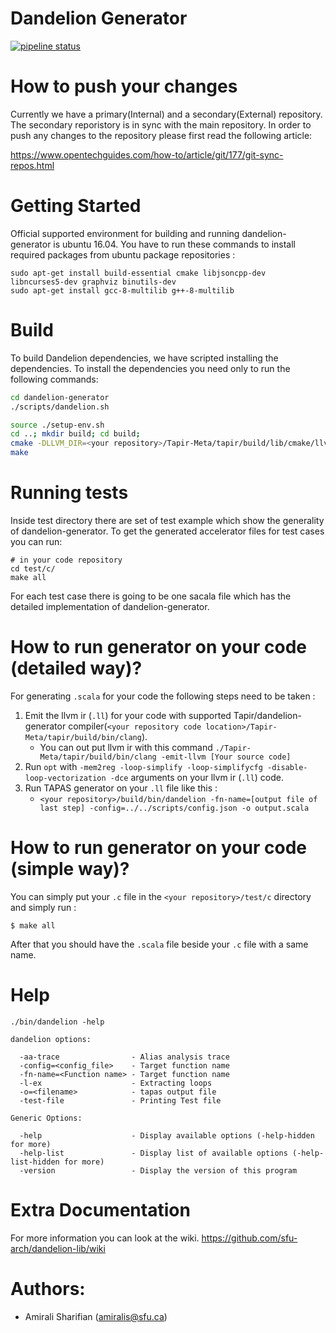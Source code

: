 # Dandelion Generator


[![pipeline status](https://csil-git1.cs.surrey.sfu.ca/Dandelion/dandelion-generator/badges/master/pipeline.svg)](https://csil-git1.cs.surrey.sfu.ca/Dandelion/dandelion-generator/commits/master)

How to push your changes
========================

Currently we have a primary(Internal) and a secondary(External) repository. The secondary reporistory is in sync with the main repository. In order to push any changes to the repository please first read the following article:

https://www.opentechguides.com/how-to/article/git/177/git-sync-repos.html


Getting Started
=======
Official supported environment for building and running dandelion-generator is ubuntu 16.04. You have to run these commands to install required packages from ubuntu package repositories :
```
sudo apt-get install build-essential cmake libjsoncpp-dev  libncurses5-dev graphviz binutils-dev
sudo apt-get install gcc-8-multilib g++-8-multilib
````

Build
=====

To build Dandelion dependencies, we have scripted installing the dependencies. To install the dependencies you need only to run the following commands:

``` bash
cd dandelion-generator
./scripts/dandelion.sh

source ./setup-env.sh
cd ..; mkdir build; cd build;
cmake -DLLVM_DIR=<your repository>/Tapir-Meta/tapir/build/lib/cmake/llvm/ -DTAPIR=ON ..
make
```

Running tests
=======
Inside test directory there are set of test example which show the generality of dandelion-generator.
To get the generated accelerator files for test cases you can run:

```
# in your code repository
cd test/c/
make all
```

For each test case there is going to be one sacala file which has the detailed implementation of dandelion-generator.

How to run generator on your code (detailed way)?
=================================================

For generating `.scala` for your code the following steps need to be taken :

1. Emit the llvm ir (`.ll`) for your code with supported Tapir/dandelion-generator compiler(`<your repository code location>/Tapir-Meta/tapir/build/bin/clang`).
    * You can out put llvm ir with this command `./Tapir-Meta/tapir/build/bin/clang -emit-llvm [Your source code]`
2. Run `opt` with `-mem2reg -loop-simplify -loop-simplifycfg -disable-loop-vectorization -dce` arguments on your llvm ir (`.ll`) code.
3. Run TAPAS generator on your `.ll` file like this :
    * `<your repository>/build/bin/dandelion -fn-name=[output file of last step] -config=../../scripts/config.json -o output.scala`

How to run generator on your code (simple way)?
=======
You can simply put your `.c` file in the `<your repository>/test/c` directory and simply run :
```
$ make all
```
After that you should have the `.scala` file beside your `.c` file with a same name.


Help
=======
```
./bin/dandelion -help

dandelion options:

  -aa-trace                - Alias analysis trace
  -config=<config_file>    - Target function name
  -fn-name=<Function name> - Target function name
  -l-ex                    - Extracting loops
  -o=<filename>            - tapas output file
  -test-file               - Printing Test file

Generic Options:

  -help                    - Display available options (-help-hidden for more)
  -help-list               - Display list of available options (-help-list-hidden for more)
  -version                 - Display the version of this program
```

Extra Documentation
===================
For more information you can look at the wiki.
https://github.com/sfu-arch/dandelion-lib/wiki


Authors:
========
* Amirali Sharifian (amiralis@sfu.ca)
